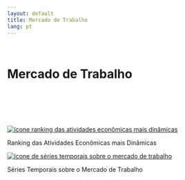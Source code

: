```yaml
---
layout: default
title: Mercado de Trabalho
lang: pt
---
```


<link rel="stylesheet" href="style.css">

<br>

<h1 class="title-about">Mercado de Trabalho</h1>

<br>
<br>
<br>
<br>
<br>

<div class="imagens-container">
   <div class="icone-bloco">
    <a href="{{ site.baseurl }}/pt/viz/ranking-atividades-economicas-mais-dinamicas" target="_blank" rel="noopener noreferrer">
      <img src="{{ site.baseurl }}/assets/img/icon_rk_atividades_dinamicas.png" alt="ícone ranking das atividades econômicas mais dinâmicas">
    </a><br>
    <p>Ranking das Atividades Econômicas mais Dinâmicas</p>
   </div>
   <div class="icone-bloco">
    <a href="{{ site.baseurl }}/pt/viz/series-temporais-sobre-o-mercado-de-trabalho-comparativa-com-o-resto-do-brasil" target="_blank" rel="noopener noreferrer">
      <img src="{{ site.baseurl }}/assets/img/icon_ts_mercado_de_trabalho.png" alt="ícone de séries temporais sobre o mercado de trabalho">
    </a><br>
    <p>Séries Temporais sobre o Mercado de Trabalho</p>
   </div>
  </div>

<br>
<br>
<br>
<br>
